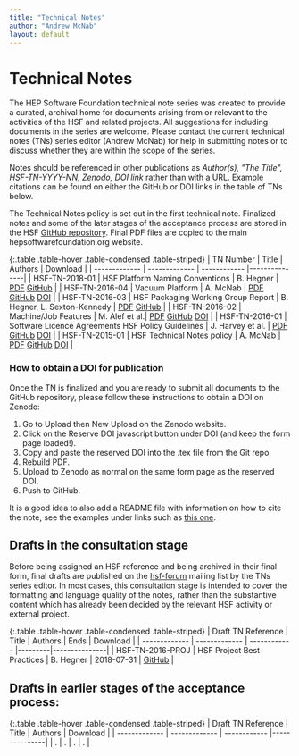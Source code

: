 ```yaml
---
title: "Technical Notes"
author: "Andrew McNab"
layout: default
---
```


# Technical Notes

The HEP Software Foundation technical note series was created to provide a curated, archival home for documents arising from or relevant to the activities of the HSF and related projects. All suggestions for including documents in the series are welcome. Please contact the current technical notes (TNs) series editor (Andrew McNab) for help in submitting notes or to discuss whether they are within the scope of the series.

Notes should be referenced in other publications as _Author(s), "The Title", HSF-TN-YYYY-NN, Zenodo, DOI link_ rather than with a URL.
Example citations can be found on either the GitHub or DOI links in the table of TNs below.

The Technical Notes policy is set out in the first technical note. Finalized notes and some of the later stages of the acceptance process are stored in the HSF [GitHub repository](https://github.com/HSF/documents/tree/master/HSF-TN).
Final PDF files are copied to the main hepsoftwarefoundation.org website.

{:.table .table-hover .table-condensed .table-striped}
| TN Number  | Title           | Authors     | Download    |
| ------------- | ------------- | ------------ |---------------|
| HSF-TN-2018-01  | HSF Platform Naming Conventions | B. Hegner | [PDF](/notes/HSF-TN-2018-01.pdf) [GitHub](https://github.com/HSF/documents/tree/master/HSF-TN/2018-01) |
| HSF-TN-2016-04 | Vacuum Platform | A. McNab | [PDF](/notes/HSF-TN-2016-04.pdf) [GitHub](https://github.com/HSF/documents/tree/master/HSF-TN/2016-04) [DOI](http://doi.org/10.5281/zenodo.1469634) |
| HSF-TN-2016-03  | HSF Packaging Working Group Report  | B. Hegner, L. Sexton-Kennedy | [PDF](/notes/HSF-TN-2016-03.pdf)  [GitHub](https://github.com/HSF/documents/tree/master/HSF-TN/2016-03) |
| HSF-TN-2016-02  | Machine/Job Features  | M. Alef et al.| [PDF](/notes/HSF-TN-2016-02.pdf)  [GitHub](https://github.com/HSF/documents/tree/master/HSF-TN/2016-02) [DOI](http://doi.org/10.5281/zenodo.1469629) |
| HSF-TN-2016-01  | Software Licence Agreements HSF Policy Guidelines  | J. Harvey et al. | [PDF](/notes/HSF-TN-2016-01.pdf)  [GitHub](https://github.com/HSF/documents/tree/master/HSF-TN/2016-01) [DOI](http://doi.org/10.5281/zenodo.1469636) |
| HSF-TN-2015-01  | HSF Technical Notes policy | A. McNab | [PDF](/notes/HSF-TN-2015-01.pdf)  [GitHub](https://github.com/HSF/documents/tree/master/HSF-TN/2015-01) [DOI](http://doi.org/10.5281/zenodo.1469623) |

### How to obtain a DOI for publication

Once the TN is finalized and you are ready to submit all documents to the GitHub repository, please follow these instructions to obtain a DOI on Zenodo:

   1. Go to Upload then New Upload on the Zenodo website.
   2. Click on the Reserve DOI javascript button under DOI (and keep the form page loaded!).
   3. Copy and paste the reserved DOI into the .tex file from the Git repo.
   4. Rebuild PDF.
   5. Upload to Zenodo as normal on the same form page as the reserved DOI.
   6. Push to GitHub.

It is a good idea to also add a README file with information on how to cite the note, see the examples under links such as [this one](https://github.com/HSF/documents/blob/master/HSF-TN/2015-01/README.md).

## Drafts in the consultation stage

Before being assigned an HSF reference and being archived in their final form, final drafts are published on the [hsf-forum](http://groups.google.com/d/forum/hsf-forum) mailing list by the TNs series editor. In most cases, this consultation stage is intended to cover the formatting and language quality of the notes, rather than the substantive content which has already been decided by the relevant HSF activity or external project.

{:.table .table-hover .table-condensed .table-striped}
| Draft TN Reference  | Title           | Authors     | Ends    | Download    |
| ------------- | ------------- | ------------ |---------|---------------|
| HSF-TN-2016-PROJ  | HSF Project Best Practices | B. Hegner | 2018-07-31 | [GitHub](https://github.com/HSF/documents/tree/master/HSF-TN/draft-2016-PROJ) |

## Drafts in earlier stages of the acceptance process:

{:.table .table-hover .table-condensed .table-striped}
| Draft TN Reference  | Title           | Authors     | Download    |
| ------------- | ------------- | ------------ |---------------|
| .             | .             | .            | .             |
